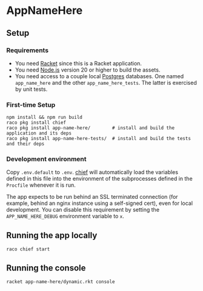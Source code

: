 # AppNameHere

## Setup

### Requirements

* You need [Racket] since this is a Racket application.
* You need [Node.js] version 20 or higher to build the assets.
* You need access to a couple local [Postgres] databases. One named
  `app_name_here` and the other `app_name_here_tests`. The latter is
  exercised by unit tests.

### First-time Setup

    npm install && npm run build
    raco pkg install chief
    raco pkg install app-name-here/        # install and build the application and its deps
    raco pkg install app-name-here-tests/  # install and build the tests and their deps

### Development environment

Copy `.env.default` to `.env`. [chief] will automatically load the
variables defined in this file into the environment of the subprocesses
defined in the `Procfile` whenever it is run.

The app expects to be run behind an SSL terminated connection (for
example, behind an nginx instance using a self-signed cert), even for
local development. You can disable this requirement by setting the
`APP_NAME_HERE_DEBUG` environment variable to `x`.

## Running the app locally

    raco chief start

## Running the console

    racket app-name-here/dynamic.rkt console


[Postgres]: https://www.postgresql.org/
[Racket]: https://racket-lang.org/
[Node.js]: https://nodejs.org/en/
[argon2]: https://www.argon2.com/
[chief]: https://github.com/Bogdanp/racket-chief
